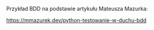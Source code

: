 Przykład BDD na podstawie artykułu Mateusza Mazurka:

https://mmazurek.dev/python-testowanie-w-duchu-bdd


